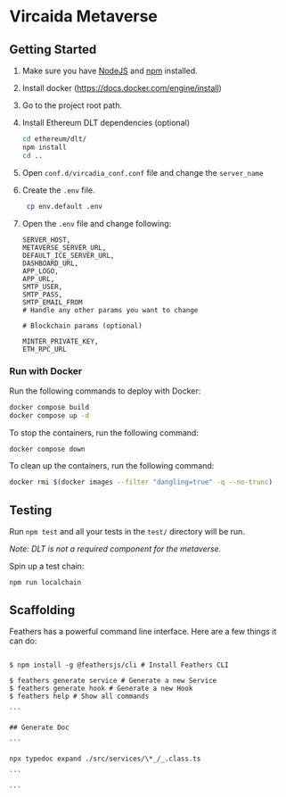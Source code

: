 # Vircaida Metaverse

## Getting Started

1. Make sure you have [NodeJS](https://nodejs.org/) and [npm](https://www.npmjs.com/) installed.

2. Install docker (https://docs.docker.com/engine/install)

3. Go to the project root path.

4. Install Ethereum DLT dependencies (optional)

    ```sh
    cd ethereum/dlt/
    npm install
    cd ..
    ```

5. Open `conf.d/vircadia_conf.conf` file and change the `server_name`

6. Create the `.env` file.
    ```sh
     cp env.default .env
    ```
7. Open the `.env` file and change following:

    ```
    SERVER_HOST,
    METAVERSE_SERVER_URL,
    DEFAULT_ICE_SERVER_URL,
    DASHBOARD_URL,
    APP_LOGO,
    APP_URL,
    SMTP_USER,
    SMTP_PASS,
    SMTP_EMAIL_FROM
    # Handle any other params you want to change

    # Blockchain params (optional)

    MINTER_PRIVATE_KEY,
    ETH_RPC_URL
    ```

### Run with Docker

Run the following commands to deploy with Docker:

```sh
docker compose build
docker compose up -d
```

To stop the containers, run the following command:

```sh
docker compose down
```

To clean up the containers, run the following command:

```sh
docker rmi $(docker images --filter "dangling=true" -q --no-trunc)
```

## Testing

Run `npm test` and all your tests in the `test/` directory will be run.

_Note: DLT is not a required component for the metaverse._

Spin up a test chain:

`npm run localchain`

## Scaffolding

Feathers has a powerful command line interface. Here are a few things it can do:

````

$ npm install -g @feathersjs/cli # Install Feathers CLI

$ feathers generate service # Generate a new Service
$ feathers generate hook # Generate a new Hook
$ feathers help # Show all commands

```

## Generate Doc

```

npx typedoc expand ./src/services/\*_/_.class.ts

```

```
````
